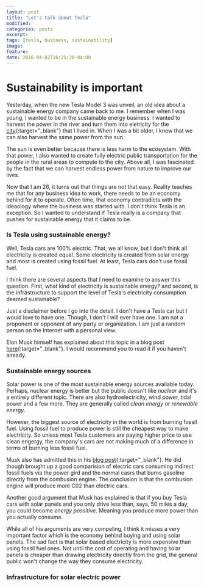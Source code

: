 ```yaml
---
layout: post
title: "Let's talk about Tesla"
modified:
categories: posts
excerpt:
tags: [tesla, business, sustainability]
image:
feature:
date: 2016-04-02T16:25:30-04:00
---
```


# Sustainability is important

Yesterday, when the new Tesla Model 3 was unveil, an old idea about a
sustainable energy company came back to me. I remember when I was young, I
wanted to be in the sustainable energy business. I wanted to harvest the power
in the river and turn them into eletricity for the 
[city](https://en.wikipedia.org/wiki/Ho_Chi_Minh_City){:target="_blank"} that I
lived in. When I was a bit older, I knew that we can also harvest the same power
from the sun. 

The sun is even better because there is less harm to the
ecosystem. With that power, I also wanted to create fully electric public
transportation for the people in the rural areas to compute to the city. Above
all, I was fascinated by the fact that we can harvest endless power from nature
to improve our lives.

Now that I am 26, it turns out that things are not that easy. Reality teaches me
that for any business idea to work, there needs to be an economy behind for it
to operate. Often time, that economy contradicts with the ideaology where the
business was started with. I don't think Tesla is an exception. So I wanted to
understand if Tesla really is a company that pushes for sustainable energy
that it claims to be.

### Is Tesla using sustainable energy?

Well, Tesla cars are 100% electric. That, we all know, but I don't think 
all electricity is created equal. Some electricity is created from solar energy
and most is created using fossil fuel. At least, Tesla cars don't use fossil
fuel.  

I think there are several aspects that I need to examine to answer this question.
First, what kind of electricity is sustainable energy? and second, is the
infrastructure to support the level of Tesla's electricity consumption deemed
sustainable?

Just a disclaimer before I go into the detail. I don't have a Tesla car but I
would love to have one. Though, I don't  I will ever have one. I am not a
proponent or opponent of any party or organization. I am just a random person on
the Internet with a personal view.

Elon Musk himself has explained about this topic in a blog post
[here][blog_post]{:target="_blank"}. I would recommend you to read it if you
haven't already.

### Sustainable energy sources

Solar power is one of the most sustainable energy sources available today.
Perhaps, nuclear energy is better but the public doesn't like *nuclear* and it's a
entirely different topic. There are also hydroelectricity, wind power, tidal
power and a few more.  They are generally called *clean energy* or *renewable
energy*. 

However, the biggest source of electricity in the world is from burning
fossil fuel. Using fossil fuel to produce power is still the cheapest way to
make electricity. So unless most Tesla customers are paying higher price to use
clean engergy, the company's cars are not making much of a difference in terms of
burning less fossil fuel.

Musk also has admitted this in his [blog post][blog_post]{:target="_blank"}. He did though
brought up a good comparision of electric cars consuming indirect fossil fuels
via the power gird and the normal casrs that burns gasoline directly from the
combusion engine. The conclusion is that the combusion engine will produce more
C02 than electric cars. 

Another good argument that Musk has explained is that if you buy Tesla cars with
solar panels and you only drive less than, says, 50 miles a day, you could
become *energy possitive*. Meaning you produce more power than you actually
consume. 

While all of his arguments are very compeling, I think it misses a very
important factor which is the economy behind buying and using solar panels. The
sad fact is that solar based electricity is more expensive than using fossil
fuel ones. Not until the cost of operating and having solar panels is cheaper
than drawing electricity directly from the grid, the general public won't change
the way they consume electricity.

### Infrastructure for solar electric power

[blog_post]: https://www.teslamotors.com/blog/secret-tesla-motors-master-plan-just-between-you-and-me
